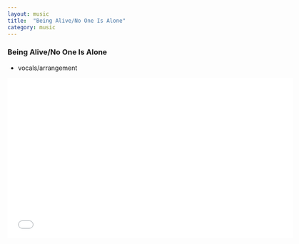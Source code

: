 ```yaml
---
layout: music
title:  "Being Alive/No One Is Alone"
category: music
---
```


### Being Alive/No One Is Alone

<ul class="c-card__stats">
    <li>vocals/arrangement</li>
</ul>

<div class="t-inner">
    <div class="c-media">
        <iframe class="c-media__embed" width="640" height="360" src="//www.youtube.com/embed/32jrwCLeunY?rel=0" frameborder="0" allowfullscreen></iframe>
    </div>
</div>
